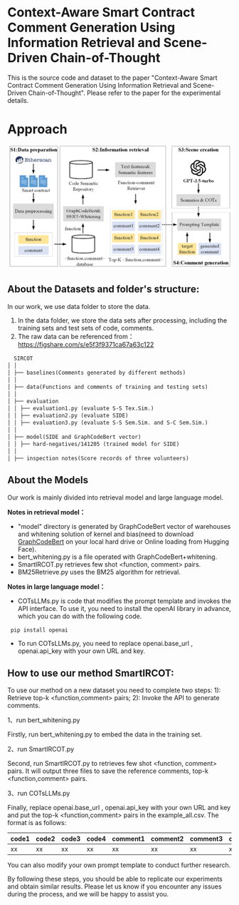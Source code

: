 # Context-Aware Smart Contract Comment Generation Using Information Retrieval and Scene-Driven Chain-of-Thought

This is the source code and dataset to the paper "Context-Aware Smart Contract Comment Generation Using Information Retrieval and Scene-Driven Chain-of-Thought". Please refer to the paper for the experimental details.

# Approach

![绘图1](https://github.com/shawnwbts/SIRCOT/blob/master/pic1.png)

 ## About the Datasets and folder's structure:
In our work, we use data folder to store the data.

1. In the data folder, we store the data sets after processing, including the training sets and test sets of code, comments.
2. The raw data can be referenced from：https://figshare.com/s/e5f3f9371ca67a63c122

```
  SIRCOT
│ │
│ ├── baselines(Comments generated by different methods)
│ │ 
│ ├── data(Functions and comments of training and testing sets)
│ │ 
│ ├── evaluation
│ │ ├── evaluation1.py (evaluate S-S Tex.Sim.)	
│ │ ├── evaluation2.py (evaluate SIDE)
│ │ ├── evaluation3.py (evaluate S-S Sem.Sim. and S-C Sem.Sim.)
│ │
│ ├── model(SIDE and GraphCodeBert vector)
│ │ ├── hard-negatives/141205 (trained model for SIDE)
│ │
│ ├── inspection notes(Score records of three volunteers)  
```

## About the Models

Our work is mainly divided into retrieval model and large language model.

**Notes in retrieval model：**

- "model" directory is generated by GraphCodeBert vector of warehouses and whitening solution of kernel and bias(need to download [GraphCodeBert](https://huggingface.co/microsoft/graphcodebert-base)  on your local hard drive or Online loading from Hugging Face). 
- bert_whitening.py is a file operated with GraphCodeBert+whitening.
- SmartIRCOT.py retrieves few shot <function, comment> pairs.
- BM25Retrieve.py uses the BM25 algorithm for retrieval.



**Notes in large language model：**

- COTsLLMs.py is code that modifies the prompt template and invokes the API interface. To use it, you need to install the openAI library in advance, which you can do with the following code.

```
 pip install openai
```

- To run COTsLLMs.py, you need to replace openai.base_url , openai.api_key with your own URL and key.

## How to use our method SmartIRCOT:

To use our method on a new dataset you need to complete two steps: 1): Retrieve top-k  <function,comment> pairs; 2): Invoke the API to generate comments.

1、run bert_whitening.py

Firstly, run bert_whitening.py to embed the data in the training set.

2、run SmartIRCOT.py 

Second, run SmartIRCOT.py to retrieves few shot <function, comment> pairs. It will output three files to save the reference comments, top-k  <function,comment> pairs.

3、run COTsLLMs.py

Finally, replace openai.base_url , openai.api_key with your own URL and key and put the top-k  <function,comment> pairs in the example_all.csv. The format is as follows:

| code1 | code2 | code3 | code4 | comment1 | comment2 | comment3 | comment4 |
| ----- | ----- | ----- | ----- | -------- | -------- | -------- | -------- |
| xx    | xx    | xx    | xx    | xx       | xx       | xx       | xx       |

You can also modify your own prompt template to conduct further research.

By following these steps, you should be able to replicate our experiments and obtain similar results. Please let us know if you encounter any issues during the process, and we will be happy to assist you.
